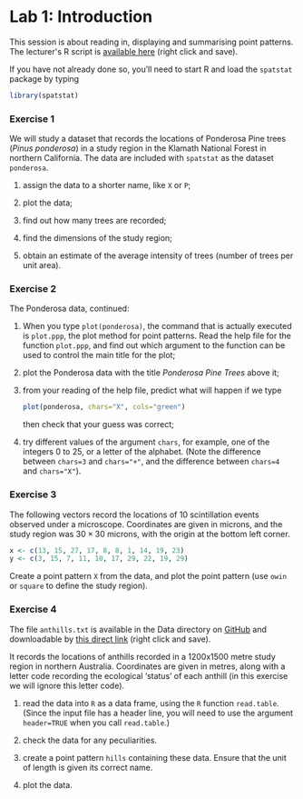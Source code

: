 Lab 1: Introduction
================

This session is about reading in, displaying and summarising point patterns.
The lecturer's R script is [available here](https://raw.githubusercontent.com/spatstat/SSAI2017/master/Scripts/script01.R) (right click and save).

If you have not already done so, you’ll need to start R and load the `spatstat` package by typing

``` r
library(spatstat)
```

### Exercise 1

We will study a dataset that records the locations of Ponderosa Pine trees (*Pinus ponderosa*) in a study region in the Klamath National Forest in northern California. The data are included with `spatstat` as the dataset `ponderosa`.

1.  assign the data to a shorter name, like `X` or `P`;

2.  plot the data;

3.  find out how many trees are recorded;

4.  find the dimensions of the study region;

5.  obtain an estimate of the average intensity of trees (number of trees per unit area).

### Exercise 2

The Ponderosa data, continued:

1.  When you type `plot(ponderosa)`, the command that is actually executed is `plot.ppp`, the plot method for point patterns. Read the help file for the function `plot.ppp`, and find out which argument to the function can be used to control the main title for the plot;

2.  plot the Ponderosa data with the title *Ponderosa Pine Trees* above it;

3.  from your reading of the help file, predict what will happen if we type

    ``` r
    plot(ponderosa, chars="X", cols="green")
    ```

    then check that your guess was correct;

4.  try different values of the argument `chars`, for example, one of the integers 0 to 25, or a letter of the alphabet. (Note the difference between `chars=3` and `chars="+"`, and the difference between `chars=4` and `chars="X"`).

### Exercise 3

The following vectors record the locations of 10 scintillation events observed under a microscope. Coordinates are given in microns, and the study region was 30 × 30 microns, with the origin at the bottom left corner.

``` r
x <- c(13, 15, 27, 17, 8, 8, 1, 14, 19, 23)
y <- c(3, 15, 7, 11, 10, 17, 29, 22, 19, 29)
```

Create a point pattern `X` from the data, and plot the point pattern (use `owin` or `square` to define the study region).

### Exercise 4

The file `anthills.txt` is available in the Data directory on [GitHub](https://github.com/spatstat/SSAI2017) and downloadable by [this direct link](https://raw.githubusercontent.com/spatstat/SSAI2017/master/Data/anthills.txt) (right click and save).

It records the locations of anthills recorded in a 1200x1500 metre study region in northern Australia. Coordinates are given in metres, along with a letter code recording the ecological ‘status’ of each anthill (in this exercise we will ignore this letter code).

1.  read the data into `R` as a data frame, using the `R` function `read.table`. (Since the input file has a header line, you will need to use the argument `header=TRUE` when you call `read.table`.)

2.  check the data for any peculiarities.

3.  create a point pattern `hills` containing these data. Ensure that the unit of length is given its correct name.

4.  plot the data.
